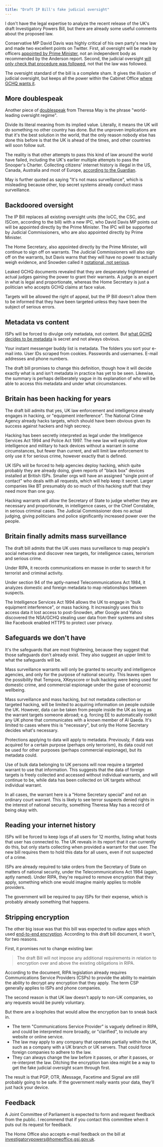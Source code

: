 ```yaml
---
title: "Draft IP Bill's fake judicial oversight"
---
```


I don't have the legal expertise to analyze the recent release of the UK's draft
Investigatory Powers Bill, but there are already some useful comments about the
proposed law.

Conservative MP David Davis was highly critical of his own party's new law and
made two excellent points on Twitter. First, all oversight will be made by
officers [appointed by Prime
Minister](https://twitter.com/DavidDavisMP/status/661901229912641536), not an
independent body as recommended by the Anderson report. Second, the judicial
oversight [will only check that procedure was
followed](https://twitter.com/DavidDavisMP/status/661961900322869248), not that
the law was followed.

The oversight standard of the bill is a complete sham. It gives the illusion of
judicial oversight, but keeps all the power within the Cabinet Office [where
GCHQ wants it](https://twitter.com/rj_gallagher/status/661965336514863104).

## More doublespeak

Another piece of
[doublespeak](https://orbitalflower.github.io/20150604-intelligence-gap-is-doublespeak.html)
from Theresa May is the phrase "world-leading oversight regime".

Divide its literal meaning from its implied value. Literally, it means the UK
will do something no other country has done. But the unproven implications are
that it's the best solution in the world, that the only reason nobody else has
done this before is that the UK is ahead of the times, and other countries will
soon follow suit.

The reality is that other attempts to pass this kind of law around the world
have failed, including the UK's earlier multiple attempts to pass the Snooper's
Charter. Collecting citizens' internet history is illegal in the US, Canada,
Australia and most of Europe, [according to the
Guardian](http://www.theguardian.com/politics/2015/nov/03/may-calls-for-internet-companies-to-store-details-of-website-visits).

May is further quoted as saying "It's not mass surveillance", which is
misleading because other, top secret systems already conduct mass surveillance.

## Backdoored oversight

The IP Bill replaces all existing oversight units (the IoCC, the CSC, and ISCom,
according to the bill) with a new IPC, who David Davis MP points out will be
appointed directly by the Prime Minister. The IPC will be supported by Judicial
Commissioners, who are also appointed directly by Prime Minister.

The Home Secretary, also appointed directly by the Prime Minister, will continue
to sign off on warrants. The Judicial Commissioners will also sign off on the
warrants, but Davis warns that they will have no power to actually weigh
evidence, and Snowden called it [notational, not
serious](https://twitter.com/Snowden/status/661965042351521792).

Leaked GCHQ documents revealed that they are desperately frightened of actual
judges gaining the power to grant their warrants. A judge is an expert in what
is legal and proportionate, whereas the Home Secretary is just a politician who
accepts GCHQ claims at face value.

Targets will be allowed the right of appeal, but the IP Bill doesn't allow them
to be informed that they have been targeted unless they have been the subject of
serious errors.

## Metadata vs content

ISPs will be forced to divulge only metadata, not content. But [what GCHQ
decides to be
metadata](https://theintercept.com/document/2015/09/25/content-metadata-matrix)
is secret and not always obvious.

Your instant messenger buddy list is metadata. The folders you sort your e-mail
into. User IDs scraped from cookies. Passwords and usernames. E-mail addresses
and phone numbers.

The draft bill promises to change this definition, though how it will decide
exactly what is and isn't metadata in practice has yet to be seen. Likewise, the
summary is perhaps deliberately vague in its explanation of who will be able to
access this metadata and under what circumstances.

## Britain has been hacking for years

The draft bill admits that yes, UK law enforcement and intelligence already
engages in hacking, or "equipment interference". The National Crime Agency
already hacks targets, which should have been obvious given its success against
hackers and high secrecy.

Hacking has been secretly interpreted as legal under the Intelligence Services
Act 1994 and Police Act 1997. The new law will explicitly allow intelligence and
military to hack devices without a warrant in some circumstances, but fewer than
current, and will limit law enforcement to only use it for serious crime,
however exactly that is defined.

UK ISPs will be forced to help agencies deploy hacking, which quite probably
they are already doing, given reports of "black box" devices installed at
British ISPs. Smaller orgs will have an assigned "single point of contact" who
deals with all requests, which will help keep it secret. Larger companies like
BT presumably do so much of this hacking stuff that they need more than one guy.

Hacking warrants will allow the Secretary of State to judge whether they are
necessary and proportionate, in intelligence cases, or the Chief Constable, in
serious criminal cases. The Judicial Commissioner does no actual judging, giving
politicians and police significantly increased power over the people.

## Britain finally admits mass surveillance

The draft bill admits that the UK uses mass surveillance to map people's social
networks and discover new targets, for intelligence cases, terrorism and serious
crime.

Under RIPA, it records communications en masse in order to search it for
terrorist and criminal activity.

Under section 94 of the aptly-named Telecommunications Act 1984, it analyzes
domestic and foreign metadata to map relationships between suspects.

The Intelligence Services Act 1994 allows the UK to engage in "bulk equipment
interference", or mass hacking. It increasingly uses this to access data it lost
access to post-Snowden, after Google and Yahoo discovered the NSA/GCHQ stealing
user data from their systems and sites like Facebook enabled HTTPS to protect
user privacy.

## Safeguards we don't have

It's the safeguards that are most frightening, because they suggest that those
safeguards don't already exist. They also suggest an upper limit to what the
safeguards will be.

Mass surveillance warrants will only be granted to security and intelligence
agencies, and only for the purpose of national security. This leaves open the
possibility that Tempora, XKeyscore or bulk hacking were being used for domestic
crime, and commercial espionage under the guise of economic wellbeing.

Mass surveillance and mass hacking, but not metadata collection or targeted
hacking, will be limited to acquiring information on people outside the UK.
However, data can be taken from people inside the UK as long as the warrant
targets someone abroad; e.g. forcing EE to automatically rootkit any UK phone
that communicates with a known member of Al Qaeda. It's limited to cases where
this is "necessary", but only the Home Secretary decides what's necessary.

Protections applying to data will apply to metadata. Previously, if data was
acquired for a certain purpose (perhaps only terrorism), its data could not be
used for other purposes (perhaps commercial espionage), but its metadata could.

Use of bulk data belonging to UK persons will now require a targeted warrant to
use that information. This suggests that the data of foreign targets is freely
collected and accessed without individual warrants, and will continue to be,
while data has been collected on UK targets without individual warrant.

In all cases, the warrant here is a "Home Secretary special" and not an ordinary
court warrant. This is likely to see terror suspects denied rights in the
interest of national security, something Theresa May has a record of being okay
with.

## Reading your internet history

ISPs will be forced to keep logs of all users for 12 months, listing what hosts
that user has connected to. The UK reveals in its report that it can currently
do this, but only starts collecting when provided a warrant for that user. The
new bill requires them to hold this data for all users, even if not suspected of
a crime.

ISPs are already required to take orders from the Secretary of State on matters
of national security, under the Telecommunications Act 1984 (again, aptly
named). Under RIPA, they're required to remove encryption that they apply,
something which one would imagine mainly applies to mobile providers.

The government will be required to pay ISPs for their expense, which is probably
already something that happens.

## Stripping encryption

The other big issue was that this bill was expected to outlaw apps which used
[end-to-end
encryption](https://twitter.com/josephfcox/status/661893308013289472/photo/1).
According to this draft bill document, it won't, for two reasons.

First, it promises not to change existing law:

> The draft Bill will not impose any additional requirements in relation to
> encryption over and above the existing obligations in RIPA.

According to the document, RIPA legislation already requires Communications
Service Providers (CSPs) to provide the ability to maintain the ability to
decrypt any encryption that they apply. The term CSP generally applies to ISPs
and phone companies.

The second reason is that UK law doesn't apply to non-UK companies, so any
requests would be purely voluntary.

But there are a loopholes that would allow the encryption ban to sneak back in.

* The term "Communications Service Provider" is vaguely defined in RIPA, and
could be interpreted more broadly, or "clarified", to include any website or
online service.
* The law may apply to any company that operates partially within the UK, such
as a company with a UK branch or UK servers. That could force foreign companies
to adhere to the law.
* They can always change the law before it passes, or after it passes, or
re-interpret the law. Ditching the encryption ban idea might be a way to get the
fake judicial oversight scam through first.

The result is that PGP, OTR, iMessage, Facetime and Signal are still probably
going to be safe. If the government really wants your data, they'll just hack
your device.

## Feedback

A Joint Committee of Parliament is expected to form and request feedback from
the public. I recommend that if you contact this committee when it puts out its
request for feedback.

The Home Office also accepts e-mail feedback on the bill at
<investigatorypowers@homeoffice.gsi.gov.uk>.
